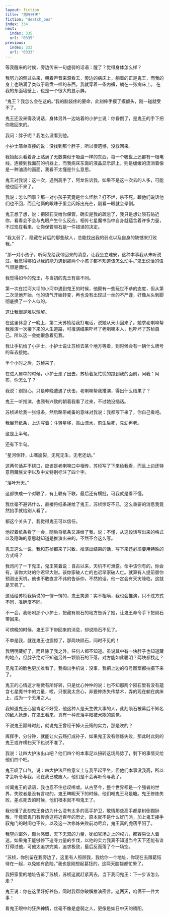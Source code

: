 ```yaml
---
layout: fiction
title: "落叶升天"
fiction: "deatch_bus"
index: 334
next:
  index: 335
  url: "0335"
previous:
  index: 333
  url: "0333"
---
```

等我醒来的时候，旁边传来一句虚弱的话语：醒了？觉得身体怎么样？

我努力的侧过头来，朝着声音来源看去，旁边的病床上，躺着的正是鬼王，而我的身上也贴满了类似于吸盘一样的东西，我就穿着一条内裤，躺在一张病床上。  在我的东面墙壁上，也是一个很大的显示屏。

“鬼王？我怎么会在这的。”我的脑袋疼的要命，此刻伸手摸了摸额头，刚一碰就受不了。

鬼王还没来得及说话，身体另外一边站着的小护士说：你昏倒了，是鬼王的手下把你救回来的。

我问：胖子呢？我怎么没看到他。

小护士简单直接的说：没找到那个胖子，所以很遗憾，没救回来。

我抬起头看着身上贴满了无数类似于吸盘一样的东西，每一个吸盘上还都有一根电线，连接到我面前的机器上，而我病床东面的液晶显示屏上，则是缓缓的流淌着像是一种油渍的画面，我看不太懂是什么意思。

鬼王对我说：这一次，遇到高手了，阿龙告诉我，如果不是这一次去的人多，可能他也回不来了。

我说：怎么回事？那一对小孩子究竟是什么怪胎？打不烂，杀不死。跟他们说话他们也不回，而且他俩的眼珠子里会闪烁出光芒，刚看一眼就会晕倒。

鬼王想了想，说：把陨石交给你保管，确实是我的疏忽了，我只是想让陨石贴近你，看看会不会与鬼眼产生什么反应，相传七星魔书当中自身就蕴含着许多力量，不过现在看来，让你保管陨石是一件错误的决定。

“我太弱了，隐藏在背后的那些敌人，总能找出我的弱点以及自身的缺憾来打败我。”

“那一对小孩子，听阿龙给我带回来的消息，让我坐立难安，这种本事我从未听说过，我觉得哪怕以我的能力遇到那两个小孩子都不知道该怎么动手。”鬼王说话的语气很是惆怅。

我觉得如今的鬼王，与当初的鬼王有些不同。

第一次在拦河大坝的小河中遇到鬼王的时候，他颇有一些玩世不恭的态度，但从第二次见他开始，他的语气开始转变，再也没有出现过一丝的不严谨，好像从头到脚彻底换了一个人似的。

这让我很是难以理解。

在这里休息了一晚上，第二天苏桢给我打电话，说她从天山回来了。她求老喇嘛帮我推演一次接下来的人生道路，可推演结果吓坏了老喇嘛本人，也吓坏了苏桢自己。所以这一会她很急着见我。

我让手机给了小护士，小护士说让苏桢去某个地方等着，到时候会有一辆什么牌号的车去接她。

半个小时之后，苏桢来了。

在进入屋中的时候，小护士走了出去，苏桢着急忙慌的跑到我的面前，问我：阿布，你怎么了？

我说：别担心，只是昨晚遭遇了伏击，老喇嘛帮我推演，得出什么结果了？

鬼王一听推演，也颇有兴致的朝着我看了过来，不过她没插话。

苏桢递给我一张纸条，然后略带戒备的意味对我说：我都写下来了，你自己看吧。

我展开纸条，上边写着：斗转星移，高山流水，前生后死，先幼再老。

这是上半句。

还有下半句。

“星河倒转，山骞崩裂，无死无生，无老还幼。”

这两句话并不绕口，应该是老喇嘛口中相传，苏桢写了下来给我看，而且上边还特意用藏族文字以及中文特别标注了四个字。

“落叶升天。”

这都快成一个对联了，有上联有下联，最后还有横批，可我就是看不懂。

我丝毫不避讳什么，直接将纸条递给了鬼王，苏桢惊讶不已，这么重要的消息我竟然抬手就给别人看了。

都这个关头了，我觉得鬼王可以信任。

他捏着纸条看了一会，随后将纸条又递给了我，说：不懂，从这段话写出来的格式以及隐晦的意思就知道是推演出来的，不然不会这么写。

鬼王这么一说，我和苏桢都来了兴致，推演出结果的话，写下来还必须要用特殊的方式吗？

我询问了一下鬼王，鬼王笑着说：自古以来，天机不可泄露。命中该你有的，你会有。该你大财的你迟早大财。该你家破人亡的也迟早家破人亡。就算有人提前替你预测出天机，他也不敢直言不讳的告诉你，不然的话，他一定会有天灾降临，这就是天机了。

这话给苏桢我俩说的一愣一愣的，鬼王笑道：实不相瞒，我也会推演，只不过方式不同，准确度不同。

不一会，我吩咐那个小护士，把藏有陨石的地方告诉了她，让鬼王命令手下把陨石带回来。

可傍晚的时候，鬼王手下带回来的消息，却说陨石不见了。

不单是我，就连鬼王也震惊了，那两块陨石，同时不见的！

我明明藏好了，而且除了我之外，任何人都不知道。虽说其中有一块胖子也知道藏的地点，但胖子绝对不知道另外一颗陨石的下落，对方能如此聪明？两块都找走？

见鬼王的脸色更加难看了，我掏出手机说：没事，我把上边的符号图案都拍摄下来了。

鬼王的心情这才稍微有所好转，只是忧心忡忡的说：也不知那两个陨石里有没有蕴含七星魔书中的力量，哎，只恨我太贪心，非要修炼失传禁术，弄的现在躺在病床上，成为一个无用之人。

我知道鬼王心里肯定不好受，他这种人是天生做大事的人，此刻陨石被幕后不知名的敌人抢走，在鬼王看来，真有一种虎落平阳被犬欺的感觉。

不说鬼王巅峰时刻，就说鬼王曾经干掉火云殇的实力，那是吹的？

挥挥手，分分钟，就能让火云殇打成孙子，如果鬼王没有修炼失败，那此时此刻的鬼王或许横扫天下也说不准了。

我说：让四大护法出山吧？他们四个的本事足以扭转这场局势了，剩下的事情交给他们四个吧。

鬼王叹了口气，说：四大护法严格意义上与我平起平坐，但他们本事没我高，所以才会听令与我，现在我已成废人，他们是不会再听令与我了。

听闻鬼王的话语，我也忍不住悲叹唏嘘。从古至今，整个世界都是一个强者的世界，失败者是没有言权的。鬼王睥睨天下的时候，他们唯鬼王马是瞻。鬼王修炼失败，差点死去的时候，他们根本就不甩鬼王了。

我也懂了此刻鬼王身边为什么没有太多的高手护卫，敢情那些高手都是树倒猢狲散，毕竟驭鬼门有传承这将近百年的历史，原本就不是什么好门派，加上鬼王接手驭鬼门的时间也不长，以及这一次修炼失败前功尽弃，鬼王真的虎落平阳了。

我望向窗外，颇为感慨，天下无双的力量，犹如官场之上的权力，都容易让人着迷。如果鬼王能够停下追寻力量的步伐，以他的实力我真不知道当今天下还能有谁打得过他，可他太追求完美，追求极致，最后反而落了个一场空。

“苏桢，你别留在我旁边了，这里有人照顾我，我给你一个地址，你现在去跟葛钰待在一起，以免她有危险。”我也是刚想起葛钰的，这两天脑袋都忙晕了。

我把家里的地址告诉了苏桢，苏桢这就赶紧离去，当下我问鬼王：下一步该怎么走？

鬼王说：你在这里好好养伤，同时我帮你破解推演密言。这两天，咱俩干一件大事！

看鬼王眼中的狂热神情，丝毫不像是虚弱之人，更像是如日中天的骄阳。